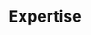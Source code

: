 ---
templateKey: 'clinic-expertise-page'
path: /clinic/expertise
title: Expertise
specialties: 
  - Chronic Aches
  - Acute Pain 
  - Back Pain
  - Shoulder Pain
  - After Surgery Trauma
  - Allergies
  - Anemia
  - Anxiety, Anger
  - Arthritis
  - Auto Accidents
  - Chronic Fatigue
  - Cold & Flu
  - Constipation
  - Decreased Stamina
  - Depression
  - Detox
  - Diabetes
  - Digestive disorders
  - Headache
  - Hypertension
  - Insomnia
  - Low Energy
  - Menopause
  - Menstrual disorders
  - Migraines
  - Respiratory problems
  - Sciatica
  - Skin Problems
  - Sports Related Injuries
  - Stress & anxiety relief
  - Strokes
  - Weight Loss
  - Wellness Maintenance
expertise:
  - Acupuncture 針 침 
  - Pulse Diagnosis 脈 맥
  - Moxibustion 灸 쑥뜸 
  - Zuma 足摩 족마
  - Herbal Tonic 補藥 보약 
  - Tonifying Tonic 補藥 ( 보약 ) 
  - Children’s Growth Tonic 成長湯 ( 성장탕 ) 
  - Smart Tonic 聰明湯 ( 총명탕 ) 
---
